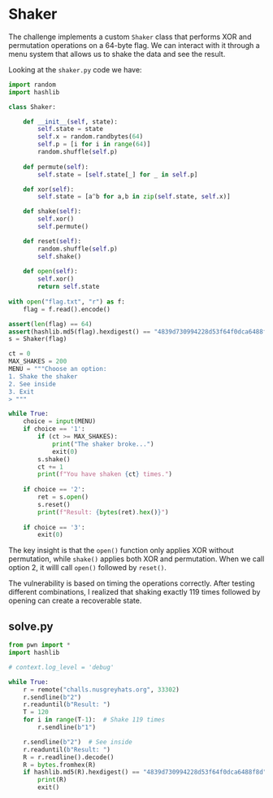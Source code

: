 # Shaker

The challenge implements a custom `Shaker` class that performs XOR and permutation operations on a 64-byte flag. We can interact with it through a menu system that allows us to shake the data and see the result.

Looking at the `shaker.py` code we have:

```py
import random
import hashlib 

class Shaker:

    def __init__(self, state):
        self.state = state
        self.x = random.randbytes(64)
        self.p = [i for i in range(64)]
        random.shuffle(self.p)
        
    def permute(self):
        self.state = [self.state[_] for _ in self.p]

    def xor(self):
        self.state = [a^b for a,b in zip(self.state, self.x)]

    def shake(self):
        self.xor()
        self.permute()

    def reset(self):
        random.shuffle(self.p)
        self.shake()
        
    def open(self):
        self.xor()
        return self.state
        
with open("flag.txt", "r") as f:
    flag = f.read().encode()

assert(len(flag) == 64)
assert(hashlib.md5(flag).hexdigest() == "4839d730994228d53f64f0dca6488f8d")
s = Shaker(flag)

ct = 0
MAX_SHAKES = 200
MENU = """Choose an option:
1. Shake the shaker
2. See inside
3. Exit
> """

while True:
    choice = input(MENU)
    if choice == '1':
        if (ct >= MAX_SHAKES):
            print("The shaker broke...")
            exit(0)
        s.shake()
        ct += 1
        print(f"You have shaken {ct} times.") 
        
    if choice == '2':
        ret = s.open()
        s.reset()
        print(f"Result: {bytes(ret).hex()}")
        
    if choice == '3':
        exit(0)
```

The key insight is that the `open()` function only applies XOR without permutation, while `shake()` applies both XOR and permutation.
When we call option 2, it willl call `open()` followed by `reset()`.

The vulnerability is based on timing the operations correctly. After testing different combinations, I realized that shaking exactly 119 times followed by opening can create a recoverable state. 

## solve.py

```py
from pwn import *
import hashlib 

# context.log_level = 'debug'

while True:
    r = remote("challs.nusgreyhats.org", 33302)
    r.sendline(b"2")
    r.readuntil(b"Result: ")
    T = 120
    for i in range(T-1):  # Shake 119 times
        r.sendline(b"1")

    r.sendline(b"2")  # See inside
    r.readuntil(b"Result: ")
    R = r.readline().decode()
    R = bytes.fromhex(R)
    if hashlib.md5(R).hexdigest() == "4839d730994228d53f64f0dca6488f8d":
        print(R)
        exit()
```
